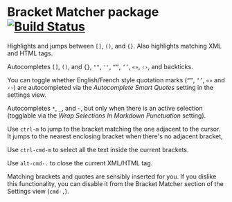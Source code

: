 # Bracket Matcher package [![Build Status](https://travis-ci.org/atom/bracket-matcher.svg?branch=master)](https://travis-ci.org/atom/bracket-matcher)

Highlights and jumps between `[]`, `()`, and `{}`. Also highlights matching XML
and HTML tags.

Autocompletes `[]`, `()`, and `{}`, `""`, `''`, `“”`, `‘’`, `«»`, `‹›`, and
backticks.

You can toggle whether English/French style quotation marks (`“”`, `‘’`, `«»`
and `‹›`) are autocompleted via the *Autocomplete Smart Quotes*  setting in the
settings view.

Autocompletes `*`, `_`, and  `~`, but only when there is an active selection (togglable via the *Wrap Selections In Markdown Punctuation* setting).

Use `ctrl-m` to jump to the bracket matching the one adjacent to the cursor.
It jumps to the nearest enclosing bracket when there's no adjacent bracket,

Use `ctrl-cmd-m` to select all the text inside the current brackets.

Use `alt-cmd-.` to close the current XML/HTML tag.

Matching brackets and quotes are sensibly inserted for you. If you dislike this
functionality, you can disable it from the Bracket Matcher section of the
Settings view (`cmd-,`).
